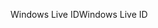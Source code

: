 <span data-ttu-id="e9aeb-101">Windows Live ID</span><span class="sxs-lookup"><span data-stu-id="e9aeb-101">Windows Live ID</span></span>